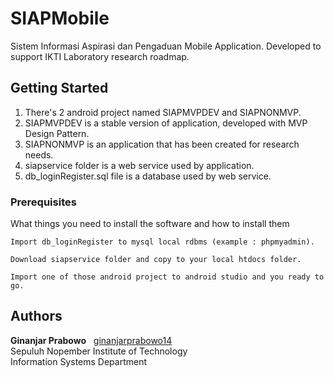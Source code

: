 # SIAPMobile
Sistem Informasi Aspirasi dan Pengaduan Mobile Application. Developed to support IKTI Laboratory research roadmap.
<br>
## Getting Started

1. There's 2 android project named SIAPMVPDEV and SIAPNONMVP.<br>
2. SIAPMVPDEV is a stable version of application, developed with MVP Design Pattern.<br>
3. SIAPNONMVP is an application that has been created for research needs.<br>
4. siapservice folder is a web service used by application.<br>
5. db_loginRegister.sql file is a database used by web service.

### Prerequisites

What things you need to install the software and how to install them

```
Import db_loginRegister to mysql local rdbms (example : phpmyadmin).
```
```
Download siapservice folder and copy to your local htdocs folder.
```
```
Import one of those android project to android studio and you ready to go.
```
## Authors

**Ginanjar Prabowo** &nbsp; [ginanjarprabowo14](https://github.com/ginanjarprabowo14)<br>
Sepuluh Nopember Institute of Technology<br>
Information Systems Department
